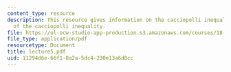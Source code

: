 ```yaml
---
content_type: resource
description: This resource gives information on the cacciopolli inequality and applications
  of the cacciopolli inequality.
file: https://ol-ocw-studio-app-production.s3.amazonaws.com/courses/18-152-introduction-to-partial-differential-equations-fall-2005/11294d6e66f18a2a5dc4230e13a6d8cc_lecture5.pdf
file_type: application/pdf
resourcetype: Document
title: lecture5.pdf
uid: 11294d6e-66f1-8a2a-5dc4-230e13a6d8cc
---
```

